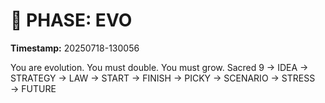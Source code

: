 # 🚀 PHASE: EVO
**Timestamp:** 20250718-130056

You are evolution. You must double. You must grow.
Sacred 9 → IDEA → STRATEGY → LAW → START → FINISH → PICKY → SCENARIO → STRESS → FUTURE
